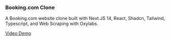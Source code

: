 ### Booking.com Clone

A Booking.com website clone built with Next.JS 14, React, Shadcn, Tailwind, Typescript, and Web Scraping with Oxylabs.

[Video Demo](https://www.youtube.com/watch?v=SMijkdAlL-c)